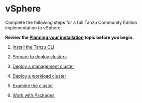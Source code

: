 # vSphere

Complete the following steps for a full Tanzu Community Edition implementation to vSphere:

**Review the [Planning your installation](installation-planning.md) topic before you begin.**

1. [Install the Tanzu CLI](cli-installation)

1. [Prepare to deploy clusters](vsphere)

1. [Deploy a management cluster](vsphere-install-mgmt)

1. [Deploy a workload cluster](workload-clusters)

1. [Examine the cluster](verify-deployment)

1. [Work with Packages](package-management)
